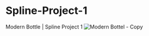 # Spline-Project-1
Modern Bottle | Spline Project 1 
![Modern Bottel - Copy](https://github.com/user-attachments/assets/a3a7ea06-bfe4-4711-963e-6ee68d30508d)
